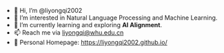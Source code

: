- 👋 Hi, I’m @liyongqi2002
- 👀 I’m interested in Natural Language Processing and Machine Learning.
- 🌱 I’m currently learning and exploring **AI Alignment**.
- 📫 Reach me via liyongqi@whu.edu.cn
- 🏡 Personal Homepage: https://liyongqi2002.github.io/

<!---
liyongqi2002/liyongqi2002 is a ✨ special ✨ repository because its `README.md` (this file) appears on your GitHub profile.
You can click the Preview link to take a look at your changes.
--->
